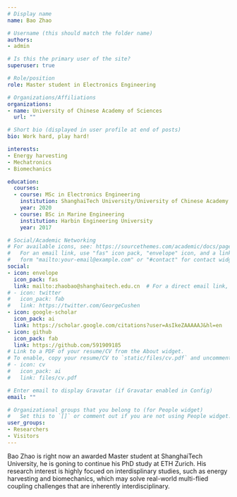 ```yaml
---
# Display name
name: Bao Zhao

# Username (this should match the folder name)
authors:
- admin

# Is this the primary user of the site?
superuser: true

# Role/position
role: Master student in Electronics Engineering

# Organizations/Affiliations
organizations:
- name: University of Chinese Academy of Sciences
  url: ""

# Short bio (displayed in user profile at end of posts)
bio: Work hard, play hard!

interests:
- Energy harvesting
- Mechatronics
- Biomechanics

education:
  courses:
  - course: MSc in Electronics Engineering
    institution: ShanghaiTech University/University of Chinese Academy of Sciences
    year: 2020
  - course: BSc in Marine Engineering
    institution: Harbin Engineering University
    year: 2017

# Social/Academic Networking
# For available icons, see: https://sourcethemes.com/academic/docs/page-builder/#icons
#   For an email link, use "fas" icon pack, "envelope" icon, and a link in the
#   form "mailto:your-email@example.com" or "#contact" for contact widget.
social:
- icon: envelope
  icon_pack: fas
  link: mailto:zhaobao@shanghaitech.edu.cn  # For a direct email link, use "mailto:test@example.org".
# - icon: twitter
#   icon_pack: fab
#   link: https://twitter.com/GeorgeCushen
- icon: google-scholar
  icon_pack: ai
  link: https://scholar.google.com/citations?user=AsIkeZAAAAAJ&hl=en
- icon: github
  icon_pack: fab
  link: https://github.com/591909185
# Link to a PDF of your resume/CV from the About widget.
# To enable, copy your resume/CV to `static/files/cv.pdf` and uncomment the lines below.
# - icon: cv
#   icon_pack: ai
#   link: files/cv.pdf

# Enter email to display Gravatar (if Gravatar enabled in Config)
email: ""

# Organizational groups that you belong to (for People widget)
#   Set this to `[]` or comment out if you are not using People widget.
user_groups:
- Researchers
- Visitors
---
```


Bao Zhao is right now an awarded Master student at ShanghaiTech University, he is goning to continue his PhD study at ETH Zurich. His research interest is highly focued on interdisplinary studies, such as energy harvesting and biomechanics, which may solve real-world multi-flied coupling challenges that are inherently interdisciplinary.  

